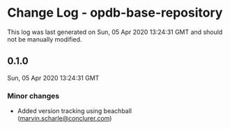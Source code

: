 # Change Log - opdb-base-repository

This log was last generated on Sun, 05 Apr 2020 13:24:31 GMT and should not be manually modified.

<!-- Start content -->

## 0.1.0

Sun, 05 Apr 2020 13:24:31 GMT

### Minor changes

- Added version tracking using beachball (marvin.scharle@conclurer.com)
